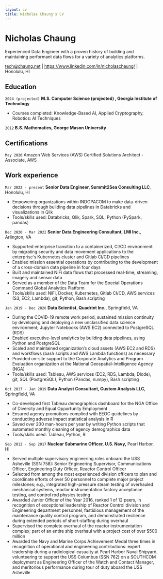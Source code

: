 ```yaml
---
layout: cv
title: Nicholas Chaung's CV
---
```

# Nicholas Chaung
Experienced Data Engineer with a proven history of building and maintaining performant data flows for a variety of analytics platforms.

<!--- Skilled in providing clear insights through concise data visualizations for a variety of management and senior executive clients. -->

<div id="webaddress">
<a href="tech@chaung.net">tech@chaung.net</a>  
| <a href="https://www.linkedin.com/in/nicholaschaung/">https://www.linkedin.com/in/nicholaschaung/</a> | Honolulu, HI
</div>



## Education

`2024 (projected)`
__M.S. Computer Science (projected) , Georgia Institute of Technology__

- Courses completed: Knowledge-Based AI, Applied Cryptography, Robotics: AI Techniques

`2012`
__B.S. Mathematics, George Mason University__



## Certifications

`May 2020`
Amazon Web Services (AWS) Certified Solutions Architect - Associate, AWS



## Work experience

`Mar 2022 - present`
__Senior Data Engineer, Summit2Sea Consulting LLC__, Honolulu, HI

- Empowering organizations within INDOPACOM to make data-driven decisions through building data pipelines in Databricks and visualizations in Qlik
- Tools/skills used: Databricks, Qlik, Spark, SQL, Python (PySpark, pandas)

`Dec 2020 - Mar 2022`
__Senior Data Engineering Consultant, LMI Inc.__, Arlington, VA

- Supported enterprise transition to a containerized, CI/CD environment by migrating security and data movement applications to the enterprise's Kubernetes cluster and Gitlab CI/CD pipelines
- Enabled mission essential operations by contributing to the development of a cross-domain data pipeline in four days
- Built and maintained NiFi data flows that processed real-time, streaming, imagery and sensor data
- Served as a member of the Data Team for the Special Operations Command Global Analytics Platform
- Tools/skills used: NiFi, Docker, Kubernetes, Gitlab CI/CD, AWS services (S3, EC2, Lambda), git, Python, Bash scripting

`Jan 2019 - Dec 2020`
__Data Scientist, Quadrint Inc.__, Springfield, VA

- During the COVID-19 remote work period, sustained mission continuity by developing and deploying a new unclassified data science environment; Jupyter Notebooks (AWS EC2) connected to PostgreSQL (RDS)
- Enabled executive-level analytics by building data pipelines, using Python and PostgreSQL
- Scaled and maintained organization’s cloud assets (AWS EC2 and RDS) and workflows (bash scripts and AWS Lambda functions) as necessary
- Provided on-site support to the Corporate Analytics and Program Evaluation organization at the National Geospatial-Intelligence Agency (NGA)
- Tools/skills used: Tableau, AWS services (EC2, RDS, Lambda, Diode), git, SQL (PostgreSQL), Python (Pandas, numpy), Bash scripting

<!--- 
- As a database administrator, facilitated performant analytics by ensuring organization’s data assets were properly indexed and integrated into automated processing workflows
- Advised clients on optimal cloud architectures for data science environments
-->

`Oct 2017 - Jan 2019`
__Data Analyst Consultant, Custom Analysis LLC,__ Springfield, VA
- Co-developed first Tableau demographics dashboard for the NGA Office of Diversity and Equal Opportunity Employment
- Ensured agency promotions complied with EEOC guidelines by conducting adverse impact statistical analysis in R
- Saved over 200 man-hours per year by writing Python scripts that automated monthly cleaning of agency demographics data
- Tools/skills used: Tableau, Python, R

<!--- <div style="page-break-after: always;"></div> -->

`Sep 2012 - Sep 2017`
__Nuclear Submarine Officer, U.S. Navy,__ Pearl Harbor, HI

- Served multiple supervisory engineering roles onboard the USS Asheville (SSN 758): Senior Engineering Supervisor, Communications Officer, Engineering Duty Officer, Reactor Control Officer
- Selected from among the most experienced division officers to plan and coordinate efforts of over 50 personnel to complete major project milestones; e.g., integrated high-pressure steam testing of overhauled mechanical systems, reactor instrumentation factory acceptance testing, and control rod physics testing
- Awarded Junior Officer of the Year 2016, ranked 1 of 12 peers, in recognition of exceptional leadership of Reactor Control division and Engineering department personnel, fastidious management of the maintenance quality control program, and demonstrated resilience during extended periods of short-staffing during overhaul
- Supervised the complete overhaul of the reactor instrumentation complex; part of an entire ship overhaul with a project cost of over $500 million
- Awarded the Navy and Marine Corps Achievement Medal three times in recognition of operational and engineering contributions: expert leadership during a radiological casualty at Pearl Harbor Naval Shipyard, volunteering to support the USS Columbus (SSN 762) on a SOUTHCOM deployment as Engineering Officer of the Watch and Contact Manager, and meritorious performance during tour of duty aboard the USS Asheville


<!--- 
## Summary of skills

Cloud (AWS): EC2, S3, RDS, Aurora, Diode, Lambda, VPC architectures

Python: numpy, pandas, various SQL connectors, requests, PIL

Databases: PostgreSQL, Aurora

Containerization and CI/CD: Docker, Kubernetes, Gitlab runners

Linux: shell scripting, scheduling, and services

Organizational: Agile and SAFe

Others: git, Jupyter Notebooks, R, Apache NiFi, Tableau
-->


<!-- ### Footer

Last updated: April 2021 -->


